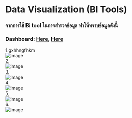 # Data Visualization (BI Tools)
### จากการใช้ Bi tool ในการสำรวจข้อมูล ทำให้ทราบข้อมูลดังนี้ 
### Dashboard: [Here](https://app.powerbi.com/view?r=eyJrIjoiMGRjZjI1NzYtMjdiZi00ZmMzLWI3NzUtMWZkZWQwOTJjNTVjIiwidCI6IjZmNDQzMmRjLTIwZDItNDQxZC1iMWRiLWFjMzM4MGJhNjMzZCIsImMiOjEwfQ%3D%3D), [Here](https://app.powerbi.com/view?r=eyJrIjoiMGRjZjI1NzYtMjdiZi00ZmMzLWI3NzUtMWZkZWQwOTJjNTVjIiwidCI6IjZmNDQzMmRjLTIwZDItNDQxZC1iMWRiLWFjMzM4MGJhNjMzZCIsImMiOjEwfQ%3D%3D)

1.gxhhngfhkm <br>
![image](https://user-images.githubusercontent.com/50835875/146220421-02f0a67f-09d3-450b-96d1-906b00180509.png)<br>
2. <br>
![image](https://user-images.githubusercontent.com/50835875/146220769-83c8d1b8-54e7-41f4-adb8-b9577044a3c0.png)<br>
3.<br>
![image](https://user-images.githubusercontent.com/50835875/146219392-ee3f29c0-d3ed-499f-9a66-dd3fc02fc0f1.png)<br>
4.<br>
![image](https://user-images.githubusercontent.com/50835875/146219441-516d3ea1-5b76-49d4-b168-5e2ced9c77b0.png)<br>
5.<br>
![image](https://user-images.githubusercontent.com/50835875/146219508-231be8ba-33a2-42c8-9e45-07a037dc5d02.png)<br>
6.<br>
![image](https://user-images.githubusercontent.com/50835875/146219508-231be8ba-33a2-42c8-9e45-07a037dc5d02.png)<br>






